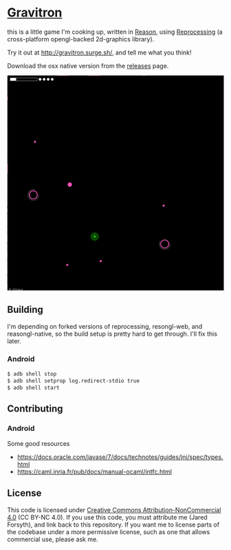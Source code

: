 # [Gravitron](http://gravitron.surge.sh/)

this is a little game I'm cooking up, written in [Reason](https://reasonml.github.io), using [Reprocessing](https://github.com/Schmavery/reprocessing) (a cross-platform opengl-backed 2d-graphics library).

Try it out at http://gravitron.surge.sh/, and tell me what you think!

Download the osx native version from the [releases](https://github.com/jaredly/gravitron/releases) page.

![gameplay](gameplay.gif)

## Building

I'm depending on forked versions of reprocessing, resongl-web, and reasongl-native, so the build setup is pretty hard to get through. I'll fix this later.

### Android

```
$ adb shell stop
$ adb shell setprop log.redirect-stdio true
$ adb shell start
```

## Contributing

### Android
Some good resources
- https://docs.oracle.com/javase/7/docs/technotes/guides/jni/spec/types.html
- https://caml.inria.fr/pub/docs/manual-ocaml/intfc.html

## License

This code is licensed under [Creative Commons Attribution-NonCommercial 4.0](https://creativecommons.org/licenses/by-nc/4.0/legalcode) (CC BY-NC 4.0). If you use this code, you must attribute me (Jared Forsyth), and link back to this repository.
If you want me to license parts of the codebase under a more permissive license, such as one that allows commercial use, please ask me.